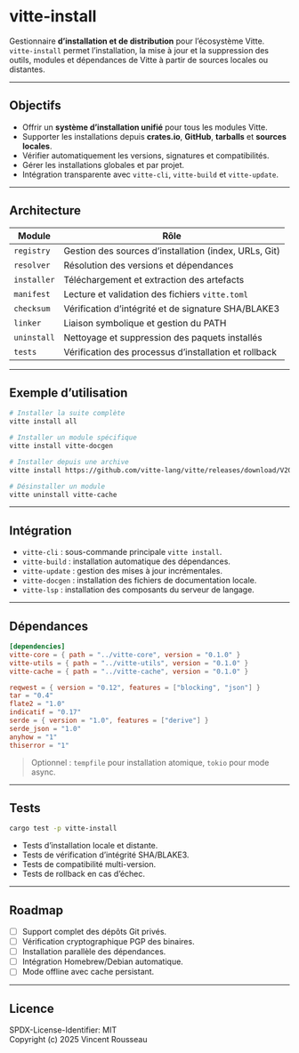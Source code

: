 # vitte-install

Gestionnaire **d’installation et de distribution** pour l’écosystème Vitte.  
`vitte-install` permet l’installation, la mise à jour et la suppression des outils, modules et dépendances de Vitte à partir de sources locales ou distantes.

---

## Objectifs

- Offrir un **système d’installation unifié** pour tous les modules Vitte.  
- Supporter les installations depuis **crates.io**, **GitHub**, **tarballs** et **sources locales**.  
- Vérifier automatiquement les versions, signatures et compatibilités.  
- Gérer les installations globales et par projet.  
- Intégration transparente avec `vitte-cli`, `vitte-build` et `vitte-update`.

---

## Architecture

| Module        | Rôle |
|---------------|------|
| `registry`    | Gestion des sources d’installation (index, URLs, Git) |
| `resolver`    | Résolution des versions et dépendances |
| `installer`   | Téléchargement et extraction des artefacts |
| `manifest`    | Lecture et validation des fichiers `vitte.toml` |
| `checksum`    | Vérification d’intégrité et de signature SHA/BLAKE3 |
| `linker`      | Liaison symbolique et gestion du PATH |
| `uninstall`   | Nettoyage et suppression des paquets installés |
| `tests`       | Vérification des processus d’installation et rollback |

---

## Exemple d’utilisation

```bash
# Installer la suite complète
vitte install all

# Installer un module spécifique
vitte install vitte-docgen

# Installer depuis une archive
vitte install https://github.com/vitte-lang/vitte/releases/download/V2025.09/vitte.tar.gz

# Désinstaller un module
vitte uninstall vitte-cache
```

---

## Intégration

- `vitte-cli` : sous-commande principale `vitte install`.  
- `vitte-build` : installation automatique des dépendances.  
- `vitte-update` : gestion des mises à jour incrémentales.  
- `vitte-docgen` : installation des fichiers de documentation locale.  
- `vitte-lsp` : installation des composants du serveur de langage.

---

## Dépendances

```toml
[dependencies]
vitte-core = { path = "../vitte-core", version = "0.1.0" }
vitte-utils = { path = "../vitte-utils", version = "0.1.0" }
vitte-cache = { path = "../vitte-cache", version = "0.1.0" }

reqwest = { version = "0.12", features = ["blocking", "json"] }
tar = "0.4"
flate2 = "1.0"
indicatif = "0.17"
serde = { version = "1.0", features = ["derive"] }
serde_json = "1.0"
anyhow = "1"
thiserror = "1"
``` 

> Optionnel : `tempfile` pour installation atomique, `tokio` pour mode async.

---

## Tests

```bash
cargo test -p vitte-install
```

- Tests d’installation locale et distante.  
- Tests de vérification d’intégrité SHA/BLAKE3.  
- Tests de compatibilité multi-version.  
- Tests de rollback en cas d’échec.

---

## Roadmap

- [ ] Support complet des dépôts Git privés.  
- [ ] Vérification cryptographique PGP des binaires.  
- [ ] Installation parallèle des dépendances.  
- [ ] Intégration Homebrew/Debian automatique.  
- [ ] Mode offline avec cache persistant.

---

## Licence

SPDX-License-Identifier: MIT  
Copyright (c) 2025 Vincent Rousseau
